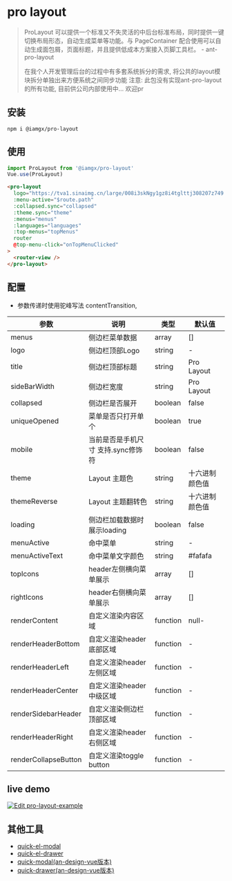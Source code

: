 # pro layout


> ProLayout 可以提供一个标准又不失灵活的中后台标准布局，同时提供一键切换布局形态，自动生成菜单等功能。与 PageContainer 配合使用可以自动生成面包屑，页面标题，并且提供低成本方案接入页脚工具栏。   - ant-pro-layout
> 
> 在我个人开发管理后台的过程中有多套系统拆分的需求, 将公共的layout模块拆分单独出来方便系统之间同步功能
> 注意: 此包没有实现ant-pro-layout的所有功能, 目前供公司内部使用中... 欢迎pr

## 安装

```
npm i @iamgx/pro-layout
```

## 使用

``` javascript
import ProLayout from '@iamgx/pro-layout'
Vue.use(ProLayout)
```

```html
<pro-layout
  logo="https://tva1.sinaimg.cn/large/008i3skNgy1gz8i4tglttj308207z749.jpg"
  :menu-active="$route.path"
  :collapsed.sync="collapsed"
  :theme.sync="theme"
  :menus="menus"
  :languages="languages"
  :top-menus="topMenus"
  router
  @top-menu-click="onTopMenuClicked"
>
  <router-view />
</pro-layout>
```


## 配置

* 参数传递时使用驼峰写法
contentTransition,
     
| 参数 | 说明 | 类型 | 默认值 |
| --- | --- | --- | --- |
| menus | 侧边栏菜单数据 | array | [] |
| logo | 侧边栏顶部Logo | string | - |
| title | 侧边栏顶部标题 | string | Pro Layout |
| sideBarWidth | 侧边栏宽度 | string | Pro Layout |
| collapsed | 侧边栏是否展开 | boolean | false |
| uniqueOpened | 菜单是否只打开单个 | boolean | true |
| mobile | 当前是否是手机尺寸 支持.sync修饰符 | boolean | false |
| theme | Layout 主题色 | string | 十六进制颜色值 |
| themeReverse | Layout 主题翻转色 | string | 十六进制颜色值 |
| loading | 侧边栏加载数据时展示loading | boolean | false |
| menuActive | 命中菜单 | string | - |
| menuActiveText | 命中菜单文字颜色 | string | #fafafa |
| topIcons | header左侧横向菜单展示 | array | [] |
| rightIcons | header右侧横向菜单展示 | array | [] |
| renderContent | 自定义渲染内容区域 | function | null-|
| renderHeaderBottom | 自定义渲染header底部区域 | function | - |
| renderHeaderLeft | 自定义渲染header左侧区域 | function | - |
| renderHeaderCenter | 自定义渲染header中级区域 | function | - |
| renderSidebarHeader | 自定义渲染侧边栏顶部区域 | function | - |
| renderHeaderRight | 自定义渲染header右侧区域 | function | - |
| renderCollapseButton | 自定义渲染toggle button | function | - |

## live demo

[![Edit pro-layout-example](https://codesandbox.io/static/img/play-codesandbox.svg)](https://codesandbox.io/s/pro-layout-example-jmvbhr?fontsize=14&hidenavigation=1&theme=dark&file=/src/App.vue)

## 其他工具

* [quick-el-modal](https://github.com/imaxing/quick-el-modal)
* [quick-el-drawer](https://github.com/imaxing/quick-el-drawer)
* [quick-modal\(an-design-vue版本\)](https://github.com/imaxing/quick-modal)
* [quick-drawer\(an-design-vue版本\)](https://github.com/imaxing/quick-modal)